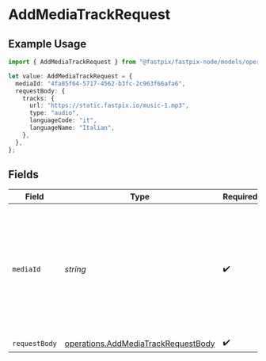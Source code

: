 # AddMediaTrackRequest

## Example Usage

```typescript
import { AddMediaTrackRequest } from "@fastpix/fastpix-node/models/operations";

let value: AddMediaTrackRequest = {
  mediaId: "4fa85f64-5717-4562-b3fc-2c963f66afa6",
  requestBody: {
    tracks: {
      url: "https://static.fastpix.io/music-1.mp3",
      type: "audio",
      languageCode: "it",
      languageName: "Italian",
    },
  },
};
```

## Fields

| Field                                                                                                             | Type                                                                                                              | Required                                                                                                          | Description                                                                                                       | Example                                                                                                           |
| ----------------------------------------------------------------------------------------------------------------- | ----------------------------------------------------------------------------------------------------------------- | ----------------------------------------------------------------------------------------------------------------- | ----------------------------------------------------------------------------------------------------------------- | ----------------------------------------------------------------------------------------------------------------- |
| `mediaId`                                                                                                         | *string*                                                                                                          | :heavy_check_mark:                                                                                                | When creating the media, FastPix assigns a universally unique identifier with a maximum length of 255 characters. | 4fa85f64-5717-4562-b3fc-2c963f66afa6                                                                              |
| `requestBody`                                                                                                     | [operations.AddMediaTrackRequestBody](../../models/operations/addmediatrackrequestbody.md)                        | :heavy_check_mark:                                                                                                | N/A                                                                                                               |                                                                                                                   |